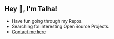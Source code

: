 ## Hey 👋, I'm Talha!

- Have fun going through my Repos. <br>
- Searching for interesting Open Source Projects.
- <a href="mailto:syedtalha5314@gmail.com" target="_blank">Contact me here</a>

<!---
symtalha14/symtalha14 is a ✨ special ✨ repository because its `README.md` (this file) appears on your GitHub profile.
You can click the Preview link to take a look at your changes.
--->
